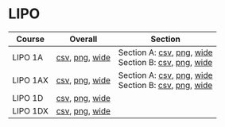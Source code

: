 # LIPO

| Course | Overall | Section |
| ------ | ------- | ------- |
| LIPO 1A | [csv](https://github.com/UCSD-Historical-Enrollment-Data/2023Fall/blob/main/overall/LIPO%201A.csv), [png](https://raw.githubusercontent.com/UCSD-Historical-Enrollment-Data/2023Fall/main/plot_overall/LIPO%201A.png), [wide](https://raw.githubusercontent.com/UCSD-Historical-Enrollment-Data/2023Fall/main/plot_overall_wide/LIPO%201A.png) | Section A: [csv](https://github.com/UCSD-Historical-Enrollment-Data/2023Fall/blob/main/section/LIPO%201A_A.csv), [png](https://raw.githubusercontent.com/UCSD-Historical-Enrollment-Data/2023Fall/main/plot_section/LIPO%201A_A.png), [wide](https://raw.githubusercontent.com/UCSD-Historical-Enrollment-Data/2023Fall/main/plot_section_wide/LIPO%201A_A.png)<br>Section B: [csv](https://github.com/UCSD-Historical-Enrollment-Data/2023Fall/blob/main/section/LIPO%201A_B.csv), [png](https://raw.githubusercontent.com/UCSD-Historical-Enrollment-Data/2023Fall/main/plot_section/LIPO%201A_B.png), [wide](https://raw.githubusercontent.com/UCSD-Historical-Enrollment-Data/2023Fall/main/plot_section_wide/LIPO%201A_B.png) |
| LIPO 1AX | [csv](https://github.com/UCSD-Historical-Enrollment-Data/2023Fall/blob/main/overall/LIPO%201AX.csv), [png](https://raw.githubusercontent.com/UCSD-Historical-Enrollment-Data/2023Fall/main/plot_overall/LIPO%201AX.png), [wide](https://raw.githubusercontent.com/UCSD-Historical-Enrollment-Data/2023Fall/main/plot_overall_wide/LIPO%201AX.png) | Section A: [csv](https://github.com/UCSD-Historical-Enrollment-Data/2023Fall/blob/main/section/LIPO%201AX_A.csv), [png](https://raw.githubusercontent.com/UCSD-Historical-Enrollment-Data/2023Fall/main/plot_section/LIPO%201AX_A.png), [wide](https://raw.githubusercontent.com/UCSD-Historical-Enrollment-Data/2023Fall/main/plot_section_wide/LIPO%201AX_A.png)<br>Section B: [csv](https://github.com/UCSD-Historical-Enrollment-Data/2023Fall/blob/main/section/LIPO%201AX_B.csv), [png](https://raw.githubusercontent.com/UCSD-Historical-Enrollment-Data/2023Fall/main/plot_section/LIPO%201AX_B.png), [wide](https://raw.githubusercontent.com/UCSD-Historical-Enrollment-Data/2023Fall/main/plot_section_wide/LIPO%201AX_B.png) |
| LIPO 1D | [csv](https://github.com/UCSD-Historical-Enrollment-Data/2023Fall/blob/main/overall/LIPO%201D.csv), [png](https://raw.githubusercontent.com/UCSD-Historical-Enrollment-Data/2023Fall/main/plot_overall/LIPO%201D.png), [wide](https://raw.githubusercontent.com/UCSD-Historical-Enrollment-Data/2023Fall/main/plot_overall_wide/LIPO%201D.png) |  |
| LIPO 1DX | [csv](https://github.com/UCSD-Historical-Enrollment-Data/2023Fall/blob/main/overall/LIPO%201DX.csv), [png](https://raw.githubusercontent.com/UCSD-Historical-Enrollment-Data/2023Fall/main/plot_overall/LIPO%201DX.png), [wide](https://raw.githubusercontent.com/UCSD-Historical-Enrollment-Data/2023Fall/main/plot_overall_wide/LIPO%201DX.png) |  |
